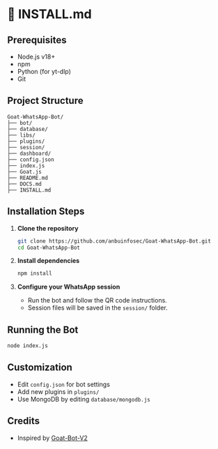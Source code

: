 # 🐐 INSTALL.md

## Prerequisites
- Node.js v18+
- npm
- Python (for yt-dlp)
- Git

## Project Structure
```
Goat-WhatsApp-Bot/
├── bot/
├── database/
├── libs/
├── plugins/
├── session/
├── dashboard/
├── config.json
├── index.js
├── Goat.js
├── README.md
├── DOCS.md
├── INSTALL.md
```

## Installation Steps
1. **Clone the repository**
   ```sh
   git clone https://github.com/anbuinfosec/Goat-WhatsApp-Bot.git
   cd Goat-WhatsApp-Bot
   ```
2. **Install dependencies**
   ```sh
   npm install
   ```

3. **Configure your WhatsApp session**
   - Run the bot and follow the QR code instructions.
   - Session files will be saved in the `session/` folder.

## Running the Bot
```sh
node index.js
```

## Customization
- Edit `config.json` for bot settings
- Add new plugins in `plugins/`
- Use MongoDB by editing `database/mongodb.js`

## Credits
- Inspired by [Goat-Bot-V2](https://github.com/ntkhang03/Goat-Bot-V2)
